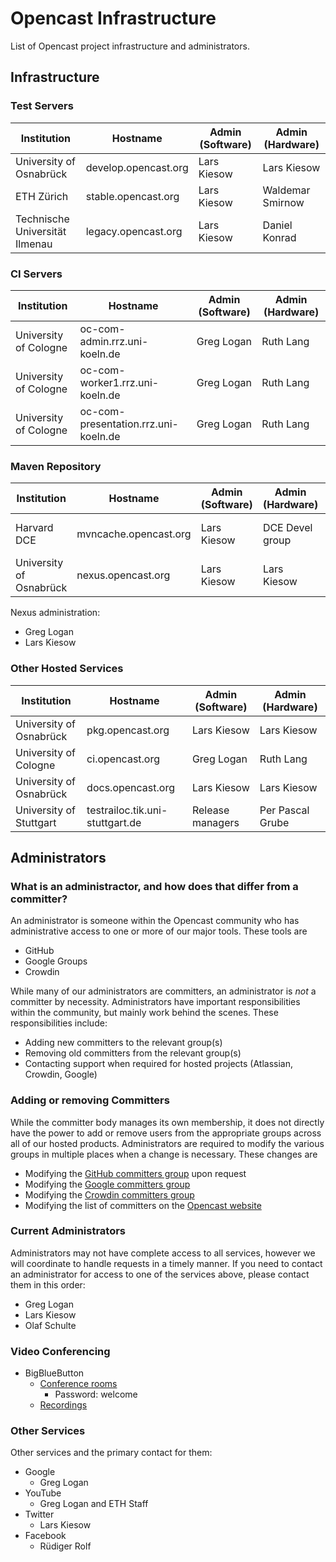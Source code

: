 Opencast Infrastructure
=======================

List of Opencast project infrastructure and administrators.

Infrastructure
--------------

### Test Servers

Institution                    | Hostname                      | Admin (Software) | Admin (Hardware)
-------------------------------|-------------------------------|------------------|------------------
University of Osnabrück        | develop.opencast.org          | Lars Kiesow      | Lars Kiesow
ETH Zürich                     | stable.opencast.org           | Lars Kiesow      | Waldemar Smirnow
Technische Universität Ilmenau | legacy.opencast.org           | Lars Kiesow      | Daniel Konrad


### CI Servers
Institution                | Hostname                             | Admin (Software) | Admin (Hardware)
---------------------------|--------------------------------------|------------------|--------------------
University of Cologne      | oc-com-admin.rrz.uni-koeln.de        | Greg Logan       | Ruth Lang
University of Cologne      | oc-com-worker1.rrz.uni-koeln.de      | Greg Logan       | Ruth Lang
University of Cologne      | oc-com-presentation.rrz.uni-koeln.de | Greg Logan       | Ruth Lang



### Maven Repository

Institution                | Hostname                      | Admin (Software) | Admin (Hardware)  | Notes
---------------------------|-------------------------------|------------------|-------------------|-----------------
Harvard DCE                | mvncache.opencast.org         | Lars Kiesow      | DCE Devel group   | Nginx cache, AWS
University of Osnabrück    | nexus.opencast.org            | Lars Kiesow      | Lars Kiesow       | nexus-oss

Nexus administration:

- Greg Logan
- Lars Kiesow


### Other Hosted Services

Institution                | Hostname                        | Admin (Software) | Admin (Hardware)
---------------------------|---------------------------------|------------------|-------------------------
University of Osnabrück    | pkg.opencast.org                | Lars Kiesow      | Lars Kiesow
University of Cologne      | ci.opencast.org                 | Greg Logan       | Ruth Lang
University of Osnabrück    | docs.opencast.org               | Lars Kiesow      | Lars Kiesow
University of Stuttgart    | testrailoc.tik.uni-stuttgart.de | Release managers | Per Pascal Grube


Administrators
--------------

### What is an administractor, and how does that differ from a committer?

An administrator is someone within the Opencast community who has administrative access to one or more of our major
tools.  These tools are

- GitHub
- Google Groups
- Crowdin

While many of our administrators are committers, an administrator is _not_ a committer by necessity.  Administrators
have important responsibilities within the community, but mainly work behind the scenes.  These responsibilities
include:

- Adding new committers to the relevant group(s)
- Removing old committers from the relevant group(s)
- Contacting support when required for hosted projects (Atlassian, Crowdin, Google)

### Adding or removing Committers

While the committer body manages its own membership, it does not directly have the power to add or remove users
from the appropriate groups across all of our hosted products.  Administrators are required to modify the various
groups in multiple places when a change is necessary.  These changes are

- Modifying the [GitHub committers group](https://github.com/orgs/opencast/teams/committers/members) upon request
- Modifying the [Google committers group](https://admin.google.com/opencast.org/AdminHome?hl=de&pli=1&fral=1&groupId=committers@opencast.org&chromeless=1#OGX:Group?hl=de)
- Modifying the [Crowdin committers group](https://crowdin.com/project/opencast-community/settings#members)
- Modifying the list of committers on the [Opencast website](https://opencast.org/people)

### Current Administrators

Administrators may not have complete access to all services, however we will coordinate to handle requests in a timely
manner. If you need to contact an administrator for access to one of the services above, please contact them in this
order:

- Greg Logan
- Lars Kiesow
- Olaf Schulte

### Video Conferencing

- BigBlueButton
    - [Conference rooms](http://opencast.blindsidenetworks.net/opencast/)
        - Password: welcome
    - [Recordings](http://opencast.blindsidenetworks.net/opencast/recordings-5720cd14621.jsp)

### Other Services

Other services and the primary contact for them:

- Google
    - Greg Logan
- YouTube
    - Greg Logan and ETH Staff
- Twitter
    - Lars Kiesow
- Facebook
    - Rüdiger Rolf
